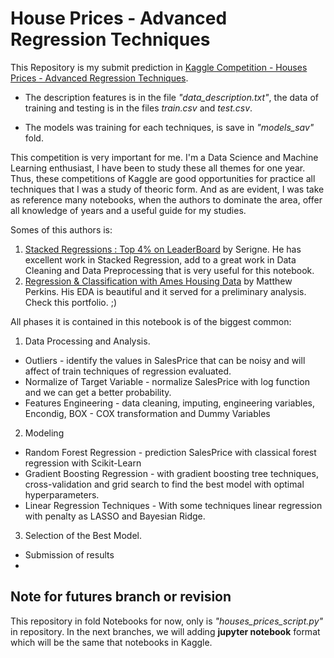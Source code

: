 # **House Prices - Advanced Regression Techniques**

This Repository is my submit prediction in [Kaggle Competition - Houses Prices - Advanced Regression Techniques](https://www.kaggle.com/c/house-prices-advanced-regression-techniques). 

* The description features is in the file _"data_description.txt"_, the data of training and testing is in the files _train.csv_ and _test.csv_.

* The models was training for each techniques, is save in _"models_sav"_ fold.    

This competition is very important for me. I'm a Data Science and Machine Learning enthusiast, I have been to study these all themes for one year. Thus, these competitions of Kaggle are good opportunities for practice all techniques that I was a study of theoric form. And as are evident, I was take as reference many notebooks, when the authors to dominate the area, offer all knowledge of years and a useful guide for my studies. 

Somes of this authors is:
1. [Stacked Regressions : Top 4% on LeaderBoard](https://www.kaggle.com/serigne/stacked-regressions-top-4-on-leaderboard) by Serigne. He has excellent work in Stacked Regression, add to a great work in Data Cleaning and Data Preprocessing that is very useful for this notebook.
2. [Regression & Classification with Ames Housing Data](https://www.perkinsml.me/ames-housing) by Matthew Perkins. His EDA is beautiful and it served for a preliminary analysis. Check this portfolio. ;)

All phases it is contained in this notebook is of the biggest common:
1. Data Processing and Analysis.
* Outliers - identify the values in SalesPrice that can be noisy and will affect of train techniques of regression evaluated.
* Normalize of Target Variable - normalize SalesPrice with log function and we can get a better probability.
* Features Engineering - data cleaning, imputing, engineering variables, Encondig, BOX - COX transformation  and Dummy Variables

2. Modeling
* Random Forest Regression - prediction SalesPrice with classical forest regression with Scikit-Learn
* Gradient Boosting Regression - with gradient boosting tree techniques, cross-validation and grid search to find the best model with optimal hyperparameters.
* Linear Regression Techniques - With some techniques linear regression with penalty as LASSO and Bayesian Ridge.

3. Selection of the Best Model.
* Submission of results
* 

## Note for futures branch or revision

This repository in fold Notebooks for now, only is _"houses_prices_script.py"_ in repository. In the next branches, we will adding __jupyter notebook__ format which will be the same that notebooks in Kaggle.

